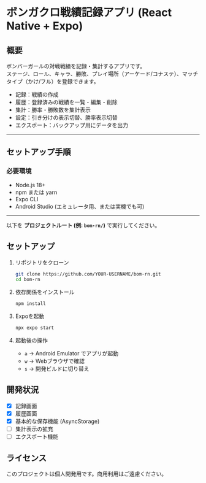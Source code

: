 # ボンガクロ戦績記録アプリ (React Native + Expo)

## 概要
ボンバーガールの対戦戦績を記録・集計するアプリです。  
ステージ、ロール、キャラ、勝敗、プレイ場所（アーケード/コナステ）、マッチタイプ（かけ/フル）を登録できます。

- 記録：戦績の作成
- 履歴：登録済みの戦績を一覧・編集・削除
- 集計：勝率・勝敗数を集計表示
- 設定：引き分けの表示切替、勝率表示切替
- エクスポート：バックアップ用にデータを出力

---

## セットアップ手順

### 必要環境
- Node.js 18+
- npm または yarn
- Expo CLI
- Android Studio (エミュレータ用、または実機でも可)

---

以下を **プロジェクトルート (例: `bom-rn/`)** で実行してください。

## セットアップ

1. リポジトリをクローン

   ```bash
   git clone https://github.com/YOUR-USERNAME/bom-rn.git
   cd bom-rn
   ```

2. 依存関係をインストール
   ```bash
   npm install
   ```

3. Expoを起動
   ```bash
   npx expo start
   ```

4. 起動後の操作
   - `a` → Android Emulator でアプリが起動
   - `w` → Webブラウザで確認
   - `s` → 開発ビルドに切り替え

## 開発状況
- [x] 記録画面
- [x] 履歴画面
- [x] 基本的な保存機能 (AsyncStorage)
- [ ] 集計表示の拡充
- [ ] エクスポート機能

## ライセンス
このプロジェクトは個人開発用です。商用利用はご遠慮ください。
